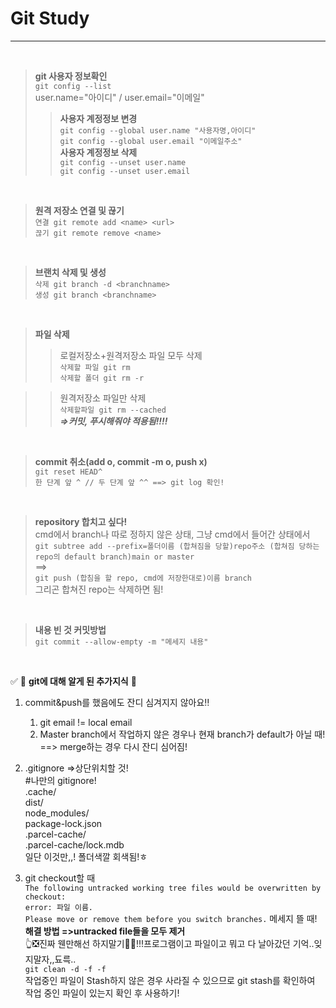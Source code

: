 # Git Study
****
 <br>
 
> **git 사용자 정보확인** <br>
  `git config --list` <br>
  user.name="아이디" / user.email="이메일" <br>
  >> **사용자 계정정보 변경** <br>
  `git config --global user.name "사용자명,아이디"`  <br>
  `git config --global user.email "이메일주소"`  <br>
  >>**사용자 계정정보 삭제** <br>
  `git config --unset user.name` <br>
  `git config --unset user.email`
  
<br>

> **원격 저장소 연결 및 끊기** <br>
  `연결 git remote add <name> <url> ` <br>
  `끊기 git remote remove <name> `
<br>

> **브랜치 삭제 및 생성** <br>
`삭제 git branch -d <branchname> ` <br>
`생성 git branch <branchname> ` <br>
<br>

> **파일 삭제** <br>
>> 로컬저장소+원격저장소 파일 모두 삭제 <br>
 `삭제할 파일 git rm ` <br>
 `삭제할 폴더 git rm -r ` <br>

>> 원격저장소 파일만 삭제<br>
`삭제할파일 git rm --cached ` <br>
 _**=>커밋, 푸시해줘야 적용됨!!!!**_

 <br>
 
 > **commit 취소(add o, commit -m o, push x)** <br>
 `git reset HEAD^`<br>
 `한 단계 앞 ^ // 두 단계 앞 ^^ ==> git log 확인!`
 
 <br>
 
 > **repository 합치고 싶다!**<br>
 cmd에서 branch나 따로 정하지 않은 상태, 그냥 cmd에서 들어간 상태에서<br>
 `git subtree add --prefix=폴더이름 (합쳐짐을 당할)repo주소 (합쳐짐 당하는 repo의 default branch)main or master` <br>
 ==><br>
 `git push (합침을 할 repo, cmd에 저장한대로)이름 branch`<br>
 그리곤 합쳐진 repo는 삭제하면 됨!<br>
 
 <br>
 
 > **내용 빈 것 커밋방법** <br>
  `git commit --allow-empty -m "메세지 내용"`
 
 <br>
 
  ✅  🐣 **git에 대해 알게 된 추가지식** 🐣 <br>


   1. commit&push를 했음에도 잔디 심겨지지 않아요‼ <br>
       
       1. git email != local email   <br>
       2. Master branch에서 작업하지 않은 경우나 현재 branch가 default가 아닐 때!    <br>
       ==> merge하는 경우 다시 잔디 심어짐!


   2. .gitignore =>상단위치할 것!<br>
      #나만의 gitignore!  <br>
    .cache/  <br>
    dist/  <br>
    node_modules/  <br>
    package-lock.json  <br>
    .parcel-cache/ <br>
    .parcel-cache/lock.mdb <br>
    일단 이것만,,! 폴더색깔 회색됨!ㅎ    
    
   3. git checkout할 때 <br>
    `The following untracked working tree files would be overwritten by checkout: ` <br>
    `error: 파일 이름.` <br>
    `Please move or remove them before you switch branches.` 메세지 뜰 때!<br>
    **해결 방법 =>untracked file들을 모두 제거**<br>
    👆❎진짜 웬만해선 하지말기🙅‍♀️!!!프로그램이고 파일이고 뭐고 다 날아갔던 기억..잊지말자,,됴륵..<br>
    `git clean -d -f -f` <br>
    작업중인 파일이 Stash하지 않은 경우 사라질 수 있으므로 git stash를 확인하여 작업 중인 파일이 있는지 확인 후 사용하기!
    
